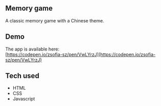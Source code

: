 
## Memory game

A classic memory game with a Chinese theme.

## Demo

The app is available here: <br />
[https://codepen.io/zsofia-sz/pen/VwLYrzJ](https://codepen.io/zsofia-sz/pen/VwLYrzJ)

## Tech used
- HTML
- CSS
- Javascript
